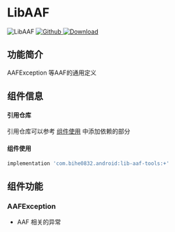 # LibAAF

![LibAAF](https://img.shields.io/badge/AndroidAppFactory-LibAAF-brightgreen)
[ ![Github](https://img.shields.io/badge/Github-LibAAF-brightgreen?style=social) ](https://github.com/bihe0832/AndroidAppFactory/tree/master/LibAAF)
[ ![Download](https://api.bintray.com/packages/bihe0832/android/lib-aaf-tools/images/download.svg) ](https://bintray.com/bihe0832/android/lib-aaf-tools/_latestVersion)

## 功能简介

AAFException 等AAF的通用定义
 
## 组件信息

#### 引用仓库

引用仓库可以参考 [组件使用](./../start.md) 中添加依赖的部分

#### 组件使用

```groovy
implementation 'com.bihe0832.android:lib-aaf-tools:+'
```

## 组件功能

### AAFException

- AAF 相关的异常